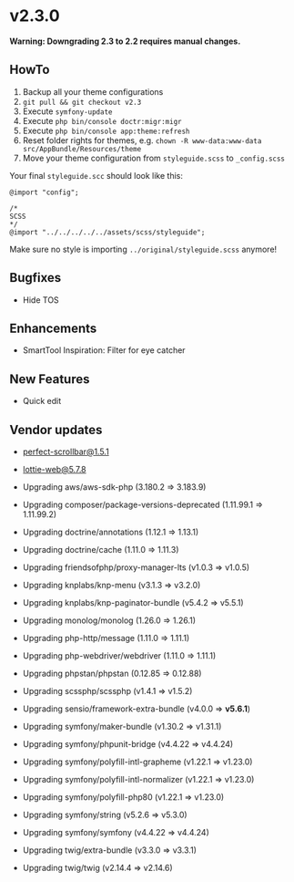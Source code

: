 # v2.3.0

**Warning: Downgrading 2.3 to 2.2 requires manual changes.**

## HowTo

1. Backup all your theme configurations
2. `git pull && git checkout v2.3`   
3. Execute `symfony-update`
4. Execute `php bin/console doctr:migr:migr`
5. Execute `php bin/console app:theme:refresh`
6. Reset folder rights for themes, e.g. `chown -R www-data:www-data src/AppBundle/Resources/theme`
7. Move your theme configuration from `styleguide.scss` to `_config.scss`

Your final `styleguide.scc` should look like this:

    @import "config";
    
    /*
    SCSS
    */
    @import "../../../../../assets/scss/styleguide";

Make sure no style is importing `../original/styleguide.scss` anymore!

## Bugfixes

* Hide TOS

## Enhancements

* SmartTool Inspiration: Filter for eye catcher

## New Features

* Quick edit

## Vendor updates

* perfect-scrollbar@1.5.1
* lottie-web@5.7.8 


* Upgrading aws/aws-sdk-php (3.180.2 => 3.183.9)
* Upgrading composer/package-versions-deprecated (1.11.99.1 => 1.11.99.2)
* Upgrading doctrine/annotations (1.12.1 => 1.13.1)
* Upgrading doctrine/cache (1.11.0 => 1.11.3)
* Upgrading friendsofphp/proxy-manager-lts (v1.0.3 => v1.0.5)
* Upgrading knplabs/knp-menu (v3.1.3 => v3.2.0)
* Upgrading knplabs/knp-paginator-bundle (v5.4.2 => v5.5.1)
* Upgrading monolog/monolog (1.26.0 => 1.26.1)
* Upgrading php-http/message (1.11.0 => 1.11.1)
* Upgrading php-webdriver/webdriver (1.11.0 => 1.11.1)
* Upgrading phpstan/phpstan (0.12.85 => 0.12.88)
* Upgrading scssphp/scssphp (v1.4.1 => v1.5.2)
* Upgrading sensio/framework-extra-bundle (v4.0.0 => **v5.6.1**)
* Upgrading symfony/maker-bundle (v1.30.2 => v1.31.1)
* Upgrading symfony/phpunit-bridge (v4.4.22 => v4.4.24)
* Upgrading symfony/polyfill-intl-grapheme (v1.22.1 => v1.23.0)
* Upgrading symfony/polyfill-intl-normalizer (v1.22.1 => v1.23.0)
* Upgrading symfony/polyfill-php80 (v1.22.1 => v1.23.0)
* Upgrading symfony/string (v5.2.6 => v5.3.0)
* Upgrading symfony/symfony (v4.4.22 => v4.4.24)
* Upgrading twig/extra-bundle (v3.3.0 => v3.3.1)
* Upgrading twig/twig (v2.14.4 => v2.14.6)